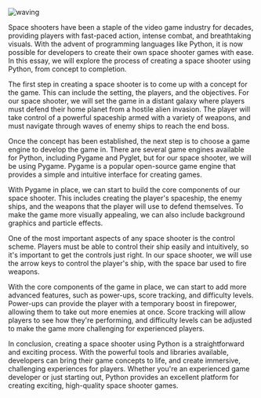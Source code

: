  ![waving](https://capsule-render.vercel.app/api?type=waving&height=90&color=gradient)
 
Space shooters have been a staple of the video game industry for decades, providing players with fast-paced action, intense combat, and breathtaking visuals. With the advent of programming languages like Python, it is now possible for developers to create their own space shooter games with ease. In this essay, we will explore the process of creating a space shooter using Python, from concept to completion.

The first step in creating a space shooter is to come up with a concept for the game. This can include the setting, the players, and the objectives. For our space shooter, we will set the game in a distant galaxy where players must defend their home planet from a hostile alien invasion. The player will take control of a powerful spaceship armed with a variety of weapons, and must navigate through waves of enemy ships to reach the end boss.

Once the concept has been established, the next step is to choose a game engine to develop the game in. There are several game engines available for Python, including Pygame and Pyglet, but for our space shooter, we will be using Pygame. Pygame is a popular open-source game engine that provides a simple and intuitive interface for creating games.

With Pygame in place, we can start to build the core components of our space shooter. This includes creating the player's spaceship, the enemy ships, and the weapons that the player will use to defend themselves. To make the game more visually appealing, we can also include background graphics and particle effects.

One of the most important aspects of any space shooter is the control scheme. Players must be able to control their ship easily and intuitively, so it's important to get the controls just right. In our space shooter, we will use the arrow keys to control the player's ship, with the space bar used to fire weapons.

With the core components of the game in place, we can start to add more advanced features, such as power-ups, score tracking, and difficulty levels. Power-ups can provide the player with a temporary boost in firepower, allowing them to take out more enemies at once. Score tracking will allow players to see how they're performing, and difficulty levels can be adjusted to make the game more challenging for experienced players.

In conclusion, creating a space shooter using Python is a straightforward and exciting process. With the powerful tools and libraries available, developers can bring their game concepts to life, and create immersive, challenging experiences for players. Whether you're an experienced game developer or just starting out, Python provides an excellent platform for creating exciting, high-quality space shooter games.
